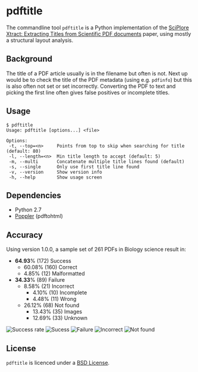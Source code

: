 # pdftitle

The commandline tool `pdftitle` is a Python implementation of the
[SciPlore Xtract: Extracting Titles from Scientific PDF documents](http://www.sciplore.org/publications/2010-splxtract-preprint.pdf)
paper, using mostly a structural layout analysis.

## Background

The title of a PDF article usually is in the filename but often is not. Next up
would be to check the title of the PDF metadata (using e.g. `pdfinfo`) but this
is also often not set or set incorrectly. Converting the PDF to text and picking
the first line often gives false positives or incomplete titles.

## Usage

    $ pdftitle
    Usage: pdftitle [options...] <file>
    
    Options:
     -t, --top=<n>     Points from top to skip when searching for title (default: 80)
     -l, --length=<n>  Min title length to accept (default: 5)
     -m, --multi       Concatenate multiple title lines found (default)
     -s, --single      Only use first title line found
     -v, --version     Show version info
     -h, --help        Show usage screen

## Dependencies

  * Python 2.7
  * [Poppler](http://poppler.freedesktop.org/) (pdftohtml)

## Accuracy

Using version 1.0.0, a sample set of 261 PDFs in Biology science result in:

  * **64.93**% (172) Success
    * 60.08% (160) Correct
    * 4.85% (12) Malformatted
  * **34.33**% (89) Failure
    * 8.58% (21) Incorrect
      * 4.10% (10) Incomplete
      * 4.48% (11) Wrong
    * 26.12% (68) Not found
      * 13.43% (35) Images
      * 12.69% (33) Unknown

![Success rate](https://docs.google.com/spreadsheet/oimg?key=0Aol4D_k5CpdrdFRKVGF1RWd3VDVZblN2M2VDb2tielE&oid=1&zx=i3jcp3wn5e26 "Success rate")
![Sucess](https://docs.google.com/spreadsheet/oimg?key=0Aol4D_k5CpdrdFRKVGF1RWd3VDVZblN2M2VDb2tielE&oid=6&zx=m476yiyjwu0x "Success")
![Failure](https://docs.google.com/spreadsheet/oimg?key=0Aol4D_k5CpdrdFRKVGF1RWd3VDVZblN2M2VDb2tielE&oid=2&zx=8n10onvlj1pt "Failure")
![Incorrect](https://docs.google.com/spreadsheet/oimg?key=0Aol4D_k5CpdrdFRKVGF1RWd3VDVZblN2M2VDb2tielE&oid=4&zx=3ihnchpnrb40 "Incorrect")
![Not found](https://docs.google.com/spreadsheet/oimg?key=0Aol4D_k5CpdrdFRKVGF1RWd3VDVZblN2M2VDb2tielE&oid=5&zx=rccbqtqetnky "Not found")

## License

`pdftitle` is licenced under a
[BSD License](https://github.com/djui/pdftitle/blob/master/LICENSE).
